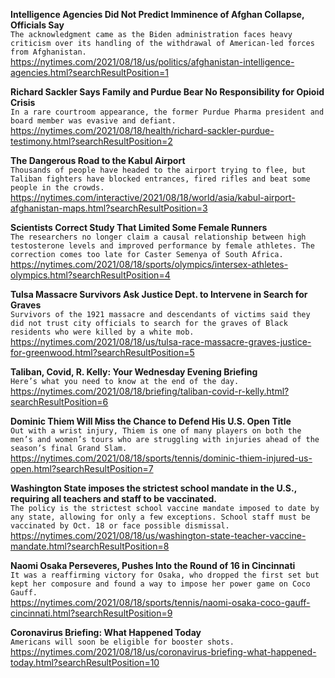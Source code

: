 **Intelligence Agencies Did Not Predict Imminence of Afghan Collapse, Officials Say**\
`The acknowledgment came as the Biden administration faces heavy criticism over its handling of the withdrawal of American-led forces from Afghanistan.`\
https://nytimes.com/2021/08/18/us/politics/afghanistan-intelligence-agencies.html?searchResultPosition=1

**Richard Sackler Says Family and Purdue Bear No Responsibility for Opioid Crisis**\
`In a rare courtroom appearance, the former Purdue Pharma president and board member was evasive and defiant.`\
https://nytimes.com/2021/08/18/health/richard-sackler-purdue-testimony.html?searchResultPosition=2

**The Dangerous Road to the Kabul Airport**\
`Thousands of people have headed to the airport trying to flee, but Taliban fighters have blocked entrances, fired rifles and beat some people in the crowds.`\
https://nytimes.com/interactive/2021/08/18/world/asia/kabul-airport-afghanistan-maps.html?searchResultPosition=3

**Scientists Correct Study That Limited Some Female Runners**\
`The researchers no longer claim a causal relationship between high testosterone levels and improved performance by female athletes. The correction comes too late for Caster Semenya of South Africa.`\
https://nytimes.com/2021/08/18/sports/olympics/intersex-athletes-olympics.html?searchResultPosition=4

**Tulsa Massacre Survivors Ask Justice Dept. to Intervene in Search for Graves**\
`Survivors of the 1921 massacre and descendants of victims said they did not trust city officials to search for the graves of Black residents who were killed by a white mob.`\
https://nytimes.com/2021/08/18/us/tulsa-race-massacre-graves-justice-for-greenwood.html?searchResultPosition=5

**Taliban, Covid, R. Kelly: Your Wednesday Evening Briefing**\
`Here’s what you need to know at the end of the day.`\
https://nytimes.com/2021/08/18/briefing/taliban-covid-r-kelly.html?searchResultPosition=6

**Dominic Thiem Will Miss the Chance to Defend His U.S. Open Title**\
`Out with a wrist injury, Thiem is one of many players on both the men’s and women’s tours who are struggling with injuries ahead of the season’s final Grand Slam.`\
https://nytimes.com/2021/08/18/sports/tennis/dominic-thiem-injured-us-open.html?searchResultPosition=7

**Washington State imposes the strictest school mandate in the U.S., requiring all teachers and staff to be vaccinated.**\
`The policy is the strictest school vaccine mandate imposed to date by any state, allowing for only a few exceptions. School staff must be vaccinated by Oct. 18 or face possible dismissal.`\
https://nytimes.com/2021/08/18/us/washington-state-teacher-vaccine-mandate.html?searchResultPosition=8

**Naomi Osaka Perseveres, Pushes Into the Round of 16 in Cincinnati**\
`It was a reaffirming victory for Osaka, who dropped the first set but kept her composure and found a way to impose her power game on Coco Gauff.`\
https://nytimes.com/2021/08/18/sports/tennis/naomi-osaka-coco-gauff-cincinnati.html?searchResultPosition=9

**Coronavirus Briefing: What Happened Today**\
`Americans will soon be eligible for booster shots.`\
https://nytimes.com/2021/08/18/us/coronavirus-briefing-what-happened-today.html?searchResultPosition=10

